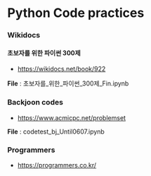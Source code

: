 # Python Code practices

### Wikidocs

#### 초보자를 위한 파이썬 300제
- https://wikidocs.net/book/922

**File** : 초보자를_위한_파이썬_300제_Fin.ipynb


### Backjoon codes
- https://www.acmicpc.net/problemset

**File** : codetest_bj_Until0607.ipynb


### Programmers
- https://programmers.co.kr/

